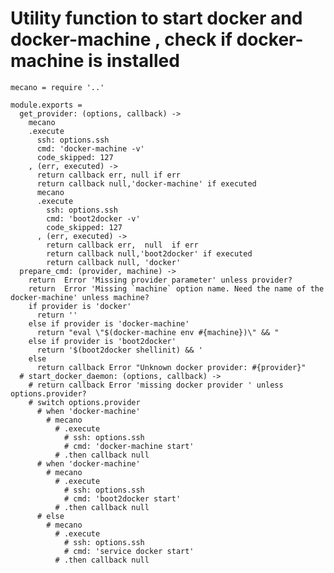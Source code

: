 # Utility function to start docker and docker-machine , check if docker-machine is installed

    mecano = require '..'

    module.exports =
      get_provider: (options, callback) ->
        mecano
        .execute
          ssh: options.ssh
          cmd: 'docker-machine -v'
          code_skipped: 127
        , (err, executed) ->
          return callback err, null if err
          return callback null,'docker-machine' if executed
          mecano
          .execute
            ssh: options.ssh
            cmd: 'boot2docker -v'
            code_skipped: 127
          , (err, executed) ->
            return callback err,  null  if err
            return callback null,'boot2docker' if executed
            return callback null, 'docker'
      prepare_cmd: (provider, machine) ->
        return  Error 'Missing provider parameter' unless provider?
        return  Error 'Missing `machine` option name. Need the name of the docker-machine' unless machine?
        if provider is 'docker'
          return ''
        else if provider is 'docker-machine'
          return "eval \"$(docker-machine env #{machine})\" && "
        else if provider is 'boot2docker'
          return '$(boot2docker shellinit) && '
        else
          return callback Error "Unknown docker provider: #{provider}"
      # start_docker_daemon: (options, callback) ->
        # return callback Error 'missing docker provider ' unless options.provider?
        # switch options.provider
          # when 'docker-machine'
            # mecano
              # .execute
                # ssh: options.ssh
                # cmd: 'docker-machine start'
              # .then callback null
          # when 'docker-machine'
            # mecano
              # .execute
                # ssh: options.ssh
                # cmd: 'boot2docker start'
              # .then callback null
          # else
            # mecano
              # .execute
                # ssh: options.ssh
                # cmd: 'service docker start'
              # .then callback null

